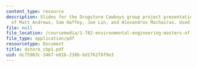 ```yaml
---
content_type: resource
description: Slides for the Drugstore Cowboys group project presentation. Courtesy
  of Matt Andrews, Sam Haffey, Joe Lin, and Alexandros Machairas. Used with permission.
file: null
file_location: /coursemedia/1-782-environmental-engineering-masters-of-engineering-project-fall-2003-spring-2004/dc75983c3467e01b238bbd1762f8f9e3_dstore_cbp1.pdf
file_type: application/pdf
resourcetype: Document
title: dstore_cbp1.pdf
uid: dc75983c-3467-e01b-238b-bd1762f8f9e3
---
```

